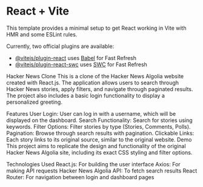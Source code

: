 # React + Vite

This template provides a minimal setup to get React working in Vite with HMR and some ESLint rules.

Currently, two official plugins are available:

- [@vitejs/plugin-react](https://github.com/vitejs/vite-plugin-react/blob/main/packages/plugin-react/README.md) uses [Babel](https://babeljs.io/) for Fast Refresh
- [@vitejs/plugin-react-swc](https://github.com/vitejs/vite-plugin-react-swc) uses [SWC](https://swc.rs/) for Fast Refresh


Hacker News Clone
This is a clone of the Hacker News Algolia website created with React.js. The application allows users to search through Hacker News stories, apply filters, and navigate through paginated results. The project also includes a basic login functionality to display a personalized greeting.

Features
User Login: User can log in with a username, which will be displayed on the dashboard.
Search Functionality: Search for stories using keywords.
Filter Options: Filter stories by type (Stories, Comments, Polls).
Pagination: Browse through search results with pagination.
Clickable Links: Each story links to its original source, similar to the original website.
Demo
This project aims to replicate the design and functionality of the original Hacker News Algolia site, including its exact CSS styling and filter options.

Technologies Used
React.js: For building the user interface
Axios: For making API requests
Hacker News Algolia API: To fetch search results
React Router: For navigation between login and dashboard pages
